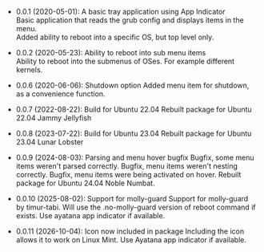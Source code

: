   * 0.0.1 (2020-05-01): A basic tray application using App Indicator  
  Basic application that reads the grub config and displays items in the menu.  
  Added ability to reboot into a specific OS, but top level only.  
  
  * 0.0.2 (2020-05-23): Ability to reboot into sub menu items  
  Ability to reboot into the submenus of OSes. For example different kernels.

  * 0.0.6 (2020-06-06): Shutdown option
  Added menu item for shutdown, as a convenience function.

  * 0.0.7 (2022-08-22): Build for Ubuntu 22.04
  Rebuilt package for Ubuntu 22.04 Jammy Jellyfish

  * 0.0.8 (2023-07-22): Build for Ubuntu 23.04
  Rebuilt package for Ubuntu 23.04 Lunar Lobster

  * 0.0.9 (2024-08-03): Parsing and menu hover bugfix
  Bugfix, some menu items weren't parsed correctly.
  Bugfix, menu items weren't nesting correctly.
  Bugfix, menu items were being activated on hover.
  Rebuilt package for Ubuntu 24.04 Noble Numbat.

  * 0.0.10 (2025-08-02): Support for molly-guard
  Support for molly-guard by timur-tabi.
  Will use the .no-molly-guard version of reboot command if exists.
  Use ayatana app indicator if available.

  * 0.0.11 (2026-10-04): Icon now included in package
  Including the icon allows it to work on Linux Mint. 
  Use Ayatana app indicator if available.

  